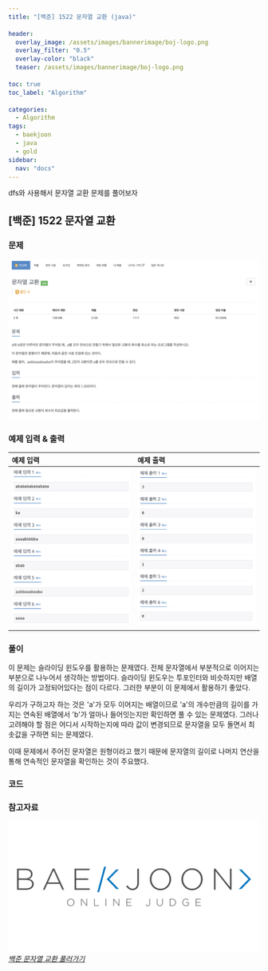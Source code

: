 ```yaml
---
title: "[백준] 1522 문자열 교환 (java)"

header:
  overlay_image: /assets/images/bannerimage/boj-logo.png
  overlay_filter: "0.5"
  overlay-color: "black"
  teaser: /assets/images/bannerimage/boj-logo.png

toc: true
toc_label: "Algorithm"

categories:
  - Algorithm
tags:
  - baekjoon
  - java
  - gold
sidebar:
  nav: "docs"
---
```


dfs와 사용해서 문자열 교환 문제를 풀어보자

## [백준] 1522 문자열 교환

### 문제

![문제](../../assets/images/algorithm/baekjoon/gold/BOJ1522/problem.png)

### 예제 입력 & 출력

| 예제 입력                                                                   | 예제 출력                                                                    |
| :-------------------------------------------------------------------------- | :--------------------------------------------------------------------------- |
| ![예제 입력](../../assets/images/algorithm/baekjoon/gold/BOJ1522/input.png) | ![예제 출력](../../assets/images/algorithm/baekjoon/gold/BOJ1522/output.png) |

### 풀이

이 문제는 슬라이딩 윈도우를 활용하는 문제였다. 전체 문자열에서 부분적으로 이어지는 부분으로 나누어서 생각하는 방법이다. 슬라이딩 윈도우는 투포인터와 비슷하지만 배열의 길이가 고정되어있다는 점이 다르다. 그러한 부분이 이 문제에서 활용하기 좋았다.

우리가 구하고자 하는 것은 'a'가 모두 이어지는 배열이므로 'a'의 개수만큼의 길이를 가지는 연속된 배열에서 'b'가 얼마나 들어잇는지만 확인하면 풀 수 있는 문제였다. 그러나 고려해야 할 점은 어디서 시작하는지에 따라 값이 변경되므로 문자열을 모두 돌면서 최솟값을 구하면 되는 문제였다.

이때 문제에서 주어진 문자열은 원형이라고 했기 때문에 문자열의 길이로 나머지 연산을 통해 연속적인 문자열을 확인하는 것이 주요했다.

### 코드

<script src="https://emgithub.com/embed-v2.js?target=https%3A%2F%2Fgithub.com%2Fkoreaygj%2FAlgorithm_study%2Fblob%2Fmain%2FJava%2Fbaekjoon%2Fgold%2FBOJ1522%2FMain.java&style=androidstudio&type=code&showBorder=on&showLineNumbers=on&showFileMeta=on&showFullPath=on&showCopy=on"></script>

### 참고자료

[![백준 문제 링크](/assets/images/bannerimage/boj-logo.png)_백준 문자열 교환 풀러가기_](https://www.acmicpc.net/problem/1522)
